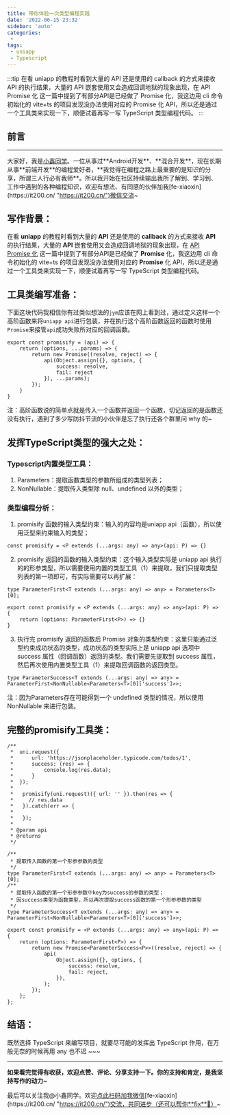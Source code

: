 ```yaml
---
title: 带你体验一次类型编程实践
date: '2022-06-15 23:32'
sidebar: 'auto'
categories:
 - 
tags:
 - uniapp
 - Typescript
---
```


:::tip
在看 uniapp 的教程时看到大量的 API 还是使用的 callback 的方式来接收 API 的执行结果，大量的 API 嵌套使用又会造成回调地狱的现象出现，在 API Promise 化 这一篇中提到了有部分API是已经做了 Promise 化，我这边用 cli 命令初始化的 vite+ts 的项目发现没办法使用对应的 Promise 化 API，所以还是通过一个工具类来实现一下，顺便试着再写一写 TypeScript 类型编程代码。
:::

<!-- more -->

## 前言
------

大家好，我是[小鑫同学](https://it200.cn/ "https://it200.cn/")。一位从事过**Android开发**、**混合开发**，现在长期从事**前端开发**的编程爱好者，**我觉得在编程之路上最重要的是知识的分享，所谓三人行必有我师**。所以我开始在社区持续输出我所了解到、学习到、工作中遇到的各种编程知识，欢迎有想法、有同感的伙伴加我[fe-xiaoxin](https://it200.cn/ "https://it200.cn/")微信交流~

## 写作背景：

在看 **uniapp** 的教程时看到大量的 **API** 还是使用的 **callback** 的方式来接收 **API** 的执行结果，大量的 **API** 嵌套使用又会造成回调地狱的现象出现，在 [API Promise 化](https://uniapp.dcloud.net.cn/api/#api-promise-%E5%8C%96) 这一篇中提到了有部分API是已经做了 **Promise** 化，我这边用 cli 命令初始化的 vite+ts 的项目发现没办法使用对应的 **Promise** 化 API，所以还是通过一个工具类来实现一下，顺便试着再写一写 TypeScript 类型编程代码。



## 工具类编写准备：

下面这块代码我相信你有过类似想法的`jym`应该在网上看到过，通过定义这样一个高阶函数来将`uniapp api`进行包装，并在执行这个高阶函数返回的函数时使用`Promise`来接管`api`成功失败所对应的回调函数。

```
export const promisify = (api) => {
	return (options, ...params) => {
		return new Promise((resolve, reject) => {
			api(Object.assign({}, options, {
				success: resolve,
				fail: reject
			}), ...params);
		});
	}
}
```

注：高阶函数说的简单点就是传入一个函数并返回一个函数，切记返回的是函数还没有执行，遇到了多少写防抖节流的小伙伴是忘了执行还各个群里问 why 的~

## 发挥TypeScript类型的强大之处：

### Typescript内置类型工具：

1.  Parameters<T>：提取函数类型的参数所组成的类型列表；
1.  NonNullable<T>：提取传入类型除 null、undefined 以外的类型；

### 类型编程分析：

1.  promisify 函数的输入类型约束：输入的内容均是uniapp api（函数），所以使用泛型来约束输入的类型；

```
const promisify = <P extends (...args: any) => any>(api: P) => {}
```

2.  promisify 返回的函数的输入类型约束：这个输入类型实际是 uniapp api 执行的的形参类型，所以需要使用内置的类型工具（1）来提取，我们只提取类型列表的第一项即可，有实际需要可以再扩展：

```
type ParameterFirst<T extends (...args: any) => any> = Parameters<T>[0];

export const promisify = <P extends (...args: any) => any>(api: P) => {
    return (options: ParameterFirst<P>) => {}
}
```

3.  执行完 promisify 返回的函数后 Promise 对象的类型约束：这里只能通过泛型约束成功状态的类型，成功状态的类型实际上是 uniapp api 选项中 success 属性（回调函数）返回的类型。我们需要先提取到 success 属性，然后再次使用内置类型工具（1）来提取回调函数的返回类型。

```
type ParameterSuccess<T extends (...args: any) => any> = ParameterFirst<NonNullable<Parameters<T>[0]['success']>>;
```

注：因为Parameters<T>存在可能得到一个 undefined 类型的情况，所以使用 NonNullable<T> 来进行包装。

## 完整的promisify工具类：

```
/**
 *  uni.request({
 *      url: 'https://jsonplaceholder.typicode.com/todos/1',
 *      success: (res) => {
 *          console.log(res.data);
 *      }
 *  });
 *  
 *   promisify(uni.request)({ url: '' }).then(res => {
 *     // res.data
 *   }).catch(err => {
 *
 *   });
 *  
 * @param api 
 * @returns 
 */

/**
 * 提取传入函数的第一个形参参数的类型
 */
type ParameterFirst<T extends (...args: any) => any> = Parameters<T>[0];
/**
 * 提取传入函数的第一个形参参数中key为success的参数的类型；
 * 因success类型为函数类型，所以再次提取success函数的第一个形参参数的类型
 */
type ParameterSuccess<T extends (...args: any) => any> = ParameterFirst<NonNullable<Parameters<T>[0]['success']>>;

export const promisify = <P extends (...args: any) => any>(api: P) => {
    return (options: ParameterFirst<P>) => {
        return new Promise<ParameterSuccess<P>>((resolve, reject) => {
            api(
                Object.assign({}, options, {
                    success: resolve,
                    fail: reject,
                }),
            );
        });
    };
};
```

## 结语：

既然选择 TypeScript 来编写项目，就要尽可能的发挥出 TypeScript 作用，在万般无奈的时候再用 any 也不迟 ~~~

* * *

**如果看完觉得有收获，欢迎点赞、评论、分享支持一下。你的支持和肯定，是我坚持写作的动力~**

最后可以关注我@小鑫同学。欢迎[点此扫码加我微信](https://it200.cn/ "https://it200.cn/")[fe-xiaoxin](https://it200.cn/ "https://it200.cn/")交流，共同进步（还可以帮你**fix**🐛）~